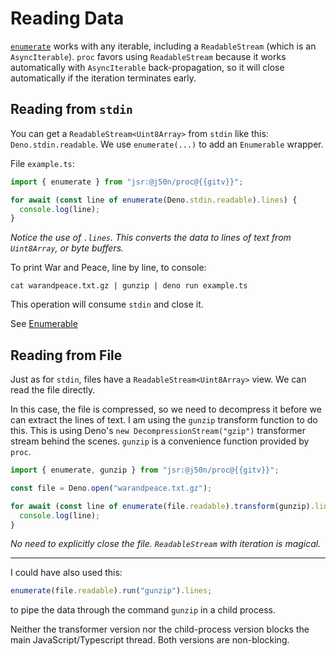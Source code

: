 # Reading Data

[`enumerate`]() works with any iterable, including a `ReadableStream` (which is
an `AsyncIterable`). `proc` favors using `ReadableStream` because it works
automatically with `AsyncIterable` back-propagation, so it will close
automatically if the iteration terminates early.

## Reading from `stdin`

You can get a `ReadableStream<Uint8Array>` from `stdin` like this:
`Deno.stdin.readable`. We use `enumerate(...)` to add an `Enumerable` wrapper.

File `example.ts`:

```typescript
import { enumerate } from "jsr:@j50n/proc@{{gitv}}";

for await (const line of enumerate(Deno.stdin.readable).lines) {
  console.log(line);
}
```

_Notice the use of `.lines`. This converts the data to lines of text from
`Uint8Array`, or byte buffers._

To print War and Peace, line by line, to console:

```shell
cat warandpeace.txt.gz | gunzip | deno run example.ts
```

This operation will consume `stdin` and close it.

See [Enumerable]()

## Reading from File

Just as for `stdin`, files have a `ReadableStream<Uint8Array>` view. We can read
the file directly.

In this case, the file is compressed, so we need to decompress it before we can
extract the lines of text. I am using the `gunzip` transform function to do
this. This is using Deno's `new DecompressionStream("gzip")` transformer stream
behind the scenes. `gunzip` is a convenience function provided by `proc`.

```typescript
import { enumerate, gunzip } from "jsr:@j50n/proc@{{gitv}}";

const file = Deno.open("warandpeace.txt.gz");

for await (const line of enumerate(file.readable).transform(gunzip).lines) {
  console.log(line);
}
```

_No need to explicitly close the file. `ReadableStream` with iteration is
magical._

---

I could have also used this:

```typescript
enumerate(file.readable).run("gunzip").lines;
```

to pipe the data through the command `gunzip` in a child process.

Neither the transformer version nor the child-process version blocks the main
JavaScript/Typescript thread. Both versions are non-blocking.
